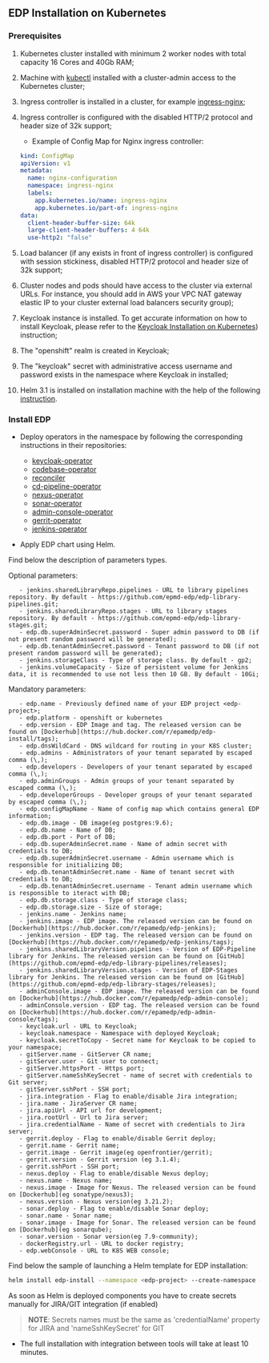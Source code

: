 ## EDP Installation on Kubernetes

### Prerequisites
1. Kubernetes cluster installed with minimum 2 worker nodes with total capacity 16 Cores and 40Gb RAM;
2. Machine with [kubectl](https://kubernetes.io/docs/tasks/tools/install-kubectl/) installed with a cluster-admin access to the Kubernetes cluster;
3. Ingress controller is installed in a cluster, for example [ingress-nginx](https://kubernetes.github.io/ingress-nginx/deploy/);
4. Ingress controller is configured with the disabled HTTP/2 protocol and header size of 32k support;

    - Example of Config Map for Nginx ingress controller:
    ```yaml
    kind: ConfigMap
    apiVersion: v1
    metadata:
      name: nginx-configuration
      namespace: ingress-nginx
      labels:
        app.kubernetes.io/name: ingress-nginx
        app.kubernetes.io/part-of: ingress-nginx
    data:
      client-header-buffer-size: 64k
      large-client-header-buffers: 4 64k
      use-http2: "false"
      ```

5. Load balancer (if any exists in front of ingress controller) is configured with session stickiness, disabled HTTP/2 protocol and header size of 32k support;
6. Cluster nodes and pods should have access to the cluster via external URLs. For instance, you should add in AWS your VPC NAT gateway elastic IP to your cluster external load balancers security group);
7. Keycloak instance is installed. To get accurate information on how to install Keycloak, please refer to the [Keycloak Installation on Kubernetes](kubernetes_install_keycloak.md)) instruction;
8. The "openshift" realm is created in Keycloak;
9. The "keycloak" secret with administrative access username and password exists in the namespace where Keycloak in installed;
10. Helm 3.1 is installed on installation machine with the help of the following [instruction](https://v3.helm.sh/docs/intro/install/).

### Install EDP
* Deploy operators in the <edp-project> namespace by following the corresponding instructions in their repositories:
    - [keycloak-operator](https://github.com/epmd-edp/keycloak-operator)
    - [codebase-operator](https://github.com/epmd-edp/codebase-operator)
    - [reconciler](https://github.com/epmd-edp/reconciler)
    - [cd-pipeline-operator](https://github.com/epmd-edp/cd-pipeline-operator)
    - [nexus-operator](https://github.com/epmd-edp/nexus-operator)
    - [sonar-operator](https://github.com/epmd-edp/sonar-operator)
    - [admin-console-operator](https://github.com/epmd-edp/admin-console-operator)
    - [gerrit-operator](https://github.com/epmd-edp/gerrit-operator)
    - [jenkins-operator](https://github.com/epmd-edp/jenkins-operator)

* Apply EDP chart using Helm. 

Find below the description of parameters types.

Optional parameters:
 ```
    - jenkins.sharedLibraryRepo.pipelines - URL to library pipelines repository. By default - https://github.com/epmd-edp/edp-library-pipelines.git;
    - jenkins.sharedLibraryRepo.stages - URL to library stages repository. By default - https://github.com/epmd-edp/edp-library-stages.git;
    - edp.db.superAdminSecret.password - Super admin password to DB (if not present random password will be generated);
    - edp.db.tenantAdminSecret.password - Tenant password to DB (if not present random password will be generated);
    - jenkins.storageClass - Type of storage class. By default - gp2; 
    - jenkins.volumeCapacity - Size of persistent volume for Jenkins data, it is recommended to use not less then 10 GB. By default - 10Gi;
 ```
 
 Mandatory parameters: 
  ```   
     - edp.name - Previously defined name of your EDP project <edp-project>;
     - edp.platform - openshift or kubernetes
     - edp.version - EDP Image and tag. The released version can be found on [Dockerhub](https://hub.docker.com/r/epamedp/edp-install/tags);
     - edp.dnsWildCard - DNS wildcard for routing in your K8S cluster;
     - edp.admins - Administrators of your tenant separated by escaped comma (\,);
     - edp.developers - Developers of your tenant separated by escaped comma (\,);
     - edp.adminGroups - Admin groups of your tenant separated by escaped comma (\,);
     - edp.developerGroups - Developer groups of your tenant separated by escaped comma (\,);
     - edp.configMapName - Name of config map which contains general EDP information;
     - edp.db.image - DB image(eg postgres:9.6);
     - edp.db.name - Name of DB;
     - edp.db.port - Port of DB;
     - edp.db.superAdminSecret.name - Name of admin secret with credentials to DB;
     - edp.db.superAdminSecret.username - Admin username which is responsible for initializing DB;
     - edp.db.tenantAdminSecret.name - Name of tenant secret with credentials to DB;
     - edp.db.tenantAdminSecret.username - Tenant admin username which is responsible to iteract with DB;
     - edp.db.storage.class - Type of storage class;
     - edp.db.storage.size - Size of storage;
     - jenkins.name - Jenkins name;
     - jenkins.image - EDP image. The released version can be found on [Dockerhub](https://hub.docker.com/r/epamedp/edp-jenkins);
     - jenkins.version - EDP tag. The released version can be found on [Dockerhub](https://hub.docker.com/r/epamedp/edp-jenkins/tags);
     - jenkins.sharedLibraryVersion.pipelines - Version of EDP-Pipeline library for Jenkins. The released version can be found on [GitHub](https://github.com/epmd-edp/edp-library-pipelines/releases);
     - jenkins.sharedLibraryVersion.stages - Version of EDP-Stages library for Jenkins. The released version can be found on [GitHub](https://github.com/epmd-edp/edp-library-stages/releases);
     - adminConsole.image - EDP image. The released version can be found on [Dockerhub](https://hub.docker.com/r/epamedp/edp-admin-console);
     - adminConsole.version - EDP tag. The released version can be found on [Dockerhub](https://hub.docker.com/r/epamedp/edp-admin-console/tags);
     - keycloak.url - URL to Keycloak;
     - keycloak.namespace - Namespace with deployed Keycloak;
     - keycloak.secretToCopy - Secret name for Keycloak to be copied to your namespace;
     - gitServer.name - GitServer CR name;
     - gitServer.user - Git user to connect;
     - gitServer.httpsPort - Https port;
     - gitServer.nameSshKeySecret - name of secret with credentials to Git server;
     - gitServer.sshPort - SSH port;
     - jira.integration - Flag to enable/disable Jira integration;
     - jira.name - JiraServer CR name;
     - jira.apiUrl - API url for development;
     - jira.rootUrl - Url to Jira server;
     - jira.credentialName - Name of secret with credentials to Jira server;
     - gerrit.deploy - Flag to enable/disable Gerrit deploy;
     - gerrit.name - Gerrit name;
     - gerrit.image - Gerrit image(eg openfrontier/gerrit);
     - gerrit.version - Gerrit version (eg 3.1.4);
     - gerrit.sshPort - SSH port;
     - nexus.deploy - Flag to enable/disable Nexus deploy;
     - nexus.name - Nexus name;
     - nexus.image - Image for Nexus. The released version can be found on [Dockerhub](eg sonatype/nexus3);
     - nexus.version - Nexus version(eg 3.21.2);
     - sonar.deploy - Flag to enable/disable Sonar deploy;
     - sonar.name - Sonar name;
     - sonar.image - Image for Sonar. The released version can be found on [Dockerhub](eg sonarqube);
     - sonar.version - Sonar version(eg 7.9-community);
     - dockerRegistry.url - URL to docker registry;
     - edp.webConsole - URL to K8S WEB console;
  ```  
  

Find below the sample of launching a Helm template for EDP installation:
```bash
helm install edp-install --namespace <edp-project> --create-namespace --set edp.name=<edp-project> deploy-templates
```

As soon as Helm is deployed components you have to create secrets manually for JIRA/GIT integration (if enabled) 

>**NOTE**: Secrets names must be the same as 'credentialName' property for JIRA and 'nameSshKeySecret' for GIT
 
* The full installation with integration between tools will take at least 10 minutes.